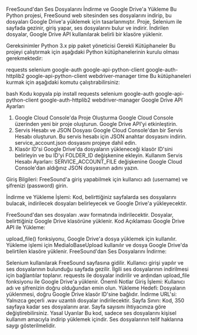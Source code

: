 FreeSound'dan Ses Dosyalarını İndirme ve Google Drive'a Yükleme
Bu Python projesi, FreeSound web sitesinden ses dosyalarını indirip, bu dosyaları Google Drive'a yüklemek için tasarlanmıştır. Proje, Selenium ile sayfada gezinir, giriş yapar, ses dosyalarını bulur ve indirir. İndirilen dosyalar, Google Drive API kullanılarak belirli bir klasöre yüklenir.

Gereksinimler
Python 3.x
pip paket yöneticisi
Gerekli Kütüphaneler
Bu projeyi çalıştırmak için aşağıdaki Python kütüphanelerinin kurulu olması gerekmektedir:

requests
selenium
google-auth
google-api-python-client
google-auth-httplib2
google-api-python-client
webdriver-manager
time
Bu kütüphaneleri kurmak için aşağıdaki komutu çalıştırabilirsiniz:

bash
Kodu kopyala
pip install requests selenium google-auth google-api-python-client google-auth-httplib2 webdriver-manager
Google Drive API Ayarları
1. Google Cloud Console'da Proje Oluşturma
Google Cloud Console üzerinden yeni bir proje oluşturun.
Google Drive API'yi etkinleştirin.
2. Servis Hesabı ve JSON Dosyası
Google Cloud Console'dan bir Servis Hesabı oluşturun.
Bu servis hesabı için JSON anahtar dosyasını indirin.
service_account.json dosyasını projeye dahil edin.
3. Klasör ID'si
Google Drive'da dosyaların yükleneceği klasör ID'sini belirleyin ve bu ID'yi FOLDER_ID değişkenine ekleyin.
Kullanım
Servis Hesabı Ayarları: SERVICE_ACCOUNT_FILE değişkenine Google Cloud Console'dan aldığınız JSON dosyasının adını yazın.

Giriş Bilgileri: FreeSound'a giriş yapabilmek için kullanıcı adı (username) ve şifrenizi (password) girin.

İndirme ve Yükleme İşlemi: Kod, belirttiğiniz sayfalarda ses dosyalarını bulacak, indirilecek dosyaları belirleyecek ve Google Drive'a yükleyecektir.

FreeSound'dan ses dosyaları .wav formatında indirilecektir.
Dosyalar, belirttiğiniz Google Drive klasörüne yüklenir.
Kod Açıklaması
Google Drive API ile Yükleme:

upload_file() fonksiyonu, Google Drive'a dosya yüklemek için kullanılır.
Yükleme işlemi için MediaIoBaseUpload kullanılır ve dosya Google Drive'da belirtilen klasöre yüklenir.
FreeSound'dan Ses Dosyalarını İndirme:

Selenium kullanılarak FreeSound sayfasına gidilir.
Kullanıcı girişi yapılır ve ses dosyalarının bulunduğu sayfada gezilir.
İlgili ses dosyalarının indirilmesi için bağlantılar toplanır.
requests ile dosyalar indirilir ve ardından upload_file fonksiyonu ile Google Drive'a yüklenir.
Önemli Notlar
Giriş İşlemi: Kullanıcı adı ve şifrenizin doğru olduğundan emin olun.
Yükleme Hedefi: Dosyaların yüklenmesi, doğru Google Drive klasör ID'sine bağlıdır.
İndirme URL'si: Yalnızca geçerli .wav uzantılı dosyalar indirilecektir.
Sayfa Sınırı: Kod, 350 sayfaya kadar ses dosyalarını arar. Sayfa sayısını ihtiyacınıza göre değiştirebilirsiniz.
Yasal Uyarılar
Bu kod, sadece ses dosyalarını kişisel kullanım amacıyla indirip yüklemek içindir.
Ses dosyalarının telif haklarına saygı gösterilmelidir.

